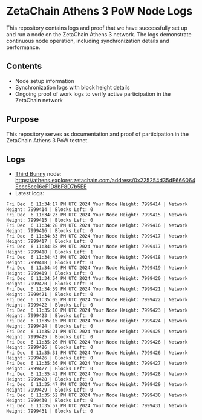 # ZetaChain Athens 3 PoW Node Logs
This repository contains logs and proof that we have successfully set up and run a node on the ZetaChain Athens 3 network. The logs demonstrate continuous node operation, including synchronization details and performance.

## Contents
- Node setup information
- Synchronization logs with block height details
- Ongoing proof of work logs to verify active participation in the ZetaChain network

## Purpose
This repository serves as documentation and proof of participation in the ZetaChain Athens 3 PoW testnet.

## Logs

- [Third Bunny](https://thirdbunny.xyz/) node: https://athens.explorer.zetachain.com/address/0x225254d35dE666064Eccc5ce16eF1D8bF8D7b5EE
- Latest logs:
```
Fri Dec  6 11:34:17 PM UTC 2024 Your Node Height: 7999414 | Network Height: 7999414 | Blocks Left: 0
Fri Dec  6 11:34:23 PM UTC 2024 Your Node Height: 7999415 | Network Height: 7999415 | Blocks Left: 0
Fri Dec  6 11:34:28 PM UTC 2024 Your Node Height: 7999416 | Network Height: 7999416 | Blocks Left: 0
Fri Dec  6 11:34:33 PM UTC 2024 Your Node Height: 7999417 | Network Height: 7999417 | Blocks Left: 0
Fri Dec  6 11:34:38 PM UTC 2024 Your Node Height: 7999417 | Network Height: 7999418 | Blocks Left: 1
Fri Dec  6 11:34:43 PM UTC 2024 Your Node Height: 7999418 | Network Height: 7999418 | Blocks Left: 0
Fri Dec  6 11:34:49 PM UTC 2024 Your Node Height: 7999419 | Network Height: 7999419 | Blocks Left: 0
Fri Dec  6 11:34:54 PM UTC 2024 Your Node Height: 7999420 | Network Height: 7999420 | Blocks Left: 0
Fri Dec  6 11:34:59 PM UTC 2024 Your Node Height: 7999421 | Network Height: 7999421 | Blocks Left: 0
Fri Dec  6 11:35:05 PM UTC 2024 Your Node Height: 7999422 | Network Height: 7999422 | Blocks Left: 0
Fri Dec  6 11:35:10 PM UTC 2024 Your Node Height: 7999423 | Network Height: 7999423 | Blocks Left: 0
Fri Dec  6 11:35:15 PM UTC 2024 Your Node Height: 7999424 | Network Height: 7999424 | Blocks Left: 0
Fri Dec  6 11:35:21 PM UTC 2024 Your Node Height: 7999425 | Network Height: 7999425 | Blocks Left: 0
Fri Dec  6 11:35:26 PM UTC 2024 Your Node Height: 7999426 | Network Height: 7999426 | Blocks Left: 0
Fri Dec  6 11:35:31 PM UTC 2024 Your Node Height: 7999426 | Network Height: 7999426 | Blocks Left: 0
Fri Dec  6 11:35:36 PM UTC 2024 Your Node Height: 7999427 | Network Height: 7999427 | Blocks Left: 0
Fri Dec  6 11:35:42 PM UTC 2024 Your Node Height: 7999428 | Network Height: 7999428 | Blocks Left: 0
Fri Dec  6 11:35:47 PM UTC 2024 Your Node Height: 7999429 | Network Height: 7999429 | Blocks Left: 0
Fri Dec  6 11:35:52 PM UTC 2024 Your Node Height: 7999430 | Network Height: 7999430 | Blocks Left: 0
Fri Dec  6 11:35:57 PM UTC 2024 Your Node Height: 7999431 | Network Height: 7999431 | Blocks Left: 0
```
